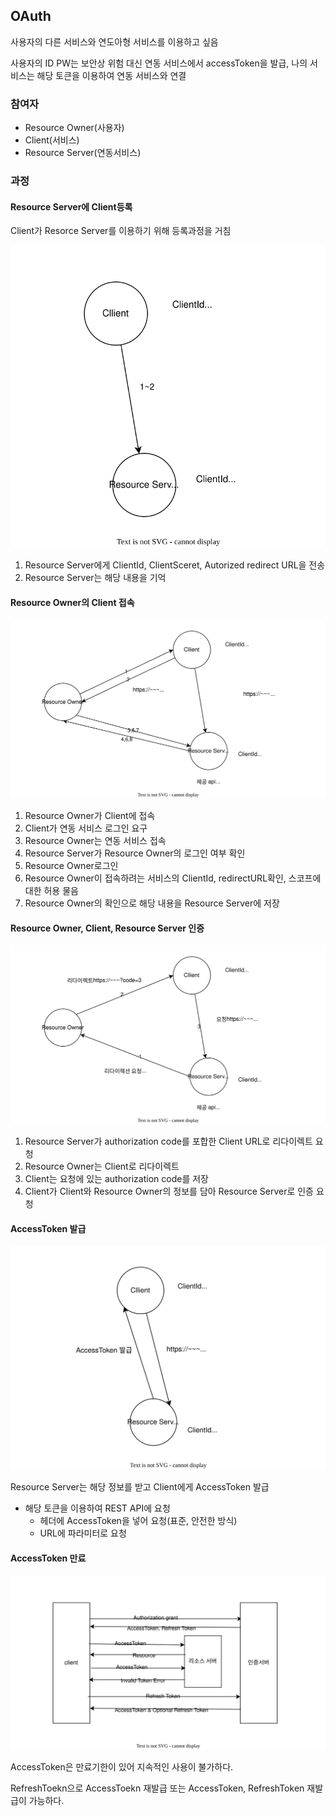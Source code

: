 ## OAuth

사용자의 다른 서비스와 연도아형 서비스를 이용하고 싶음

사용자의 ID PW는 보안상 위험 대신 연동 서비스에서 accessToken을 발급, 나의 서비스는 해당 토큰을 이용하여 연동 서비스와 연결

### 참여자

- Resource Owner(사용자)
- Client(서비스)
- Resource Server(연동서비스)

### 과정

#### Resource Server에 Client등록

Client가 Resorce Server를 이용하기 위해 등록과정을 거침

![alt text](images/registerClient.drawio.svg)

1. Resource Server에게 ClientId, ClientSceret, Autorized redirect URL을 전송
2. Resource Server는 해당 내용을 기억

#### Resource Owner의 Client 접속

![alt text](images/connectResourceOwnerToClient.drawio.svg)

1. Resource Owner가 Client에 접속
2. Client가 연동 서비스 로그인 요구
3. Resource Owner는 연동 서비스 접속
4. Resource Server가 Resource Owner의 로그인 여부 확인
5. Resource Owner로그인
6. Resource Owner이 접속하려는 서비스의 ClientId, redirectURL확인, 스코프에 대한 허용 물음
7. Resource Owner의 확인으로 해당 내용을 Resource Server에 저장

#### Resource Owner, Client, Resource Server 인증

![alt text](images/redirectClient.drawio.svg)

1. Resource Server가 authorization code를 포합한 Client URL로 리다이렉트 요청
2. Resource Owner는 Client로 리다이렉트
3. Client는 요청에 있는 authorization code를 저장
4. Client가 Client와 Resource Owner의 정보를 담아 Resource Server로 인증 요청

#### AccessToken 발급

![alt text](images/generateToken.drawio.svg)

Resource Server는 해당 정보를 받고 Client에게 AccessToken 발급

- 해당 토큰을 이용하여 REST API에 요청
  - 헤더에 AccessToken을 넣어 요청(표준, 안전한 방식)
  - URL에 파라미터로 요청

#### AccessToken 만료

![alt text](images/refreshToken.drawio.svg)

AccessToken은 만료기한이 있어 지속적인 사용이 불가하다.

RefreshToekn으로 AccessToekn 재발급 또는 AccessToken, RefreshToken 재발급이 가능하다.
